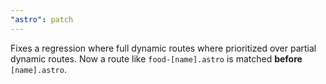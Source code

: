 ```yaml
---
"astro": patch
---
```


Fixes a regression where full dynamic routes where prioritized over partial dynamic routes. Now a route like `food-[name].astro` is matched **before** `[name].astro`.
